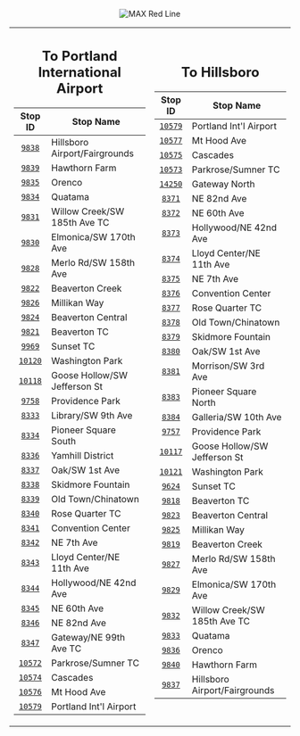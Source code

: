 <div align="center">

![MAX Red Line](https://placehold.co/820x100/C41F3E/fff?text=Route+90+%28MAX+Red+Line%29&font=montserrat)

<table>
<tr>
<td align="center" width=410>

## To Portland International Airport

| Stop ID                                                                                         | Stop Name                     |
| :---------------------------------------------------------------------------------------------: | ----------------------------- |
| [`9838`](https://www.google.com/maps/search/?api=1&query=45.5270414684259%2C-122.945808297437)  | Hillsboro Airport/Fairgrounds |
| [`9839`](https://www.google.com/maps/search/?api=1&query=45.5300119612249%2C-122.930380448947)  | Hawthorn Farm                 |
| [`9835`](https://www.google.com/maps/search/?api=1&query=45.5302571085505%2C-122.91546714289)   | Orenco                        |
| [`9834`](https://www.google.com/maps/search/?api=1&query=45.5230819209294%2C-122.888511243954)  | Quatama                       |
| [`9831`](https://www.google.com/maps/search/?api=1&query=45.5171174920948%2C-122.869873935386)  | Willow Creek/SW 185th Ave TC  |
| [`9830`](https://www.google.com/maps/search/?api=1&query=45.5097774129615%2C-122.851193099342)  | Elmonica/SW 170th Ave         |
| [`9828`](https://www.google.com/maps/search/?api=1&query=45.5050577818671%2C-122.841871858462)  | Merlo Rd/SW 158th Ave         |
| [`9822`](https://www.google.com/maps/search/?api=1&query=45.5002487633061%2C-122.832785421455)  | Beaverton Creek               |
| [`9826`](https://www.google.com/maps/search/?api=1&query=45.4951024629297%2C-122.821238158151)  | Millikan Way                  |
| [`9824`](https://www.google.com/maps/search/?api=1&query=45.4905011004336%2C-122.806766167497)  | Beaverton Central             |
| [`9821`](https://www.google.com/maps/search/?api=1&query=45.4916963655044%2C-122.801200432586)  | Beaverton TC                  |
| [`9969`](https://www.google.com/maps/search/?api=1&query=45.5100981340042%2C-122.780756760901)  | Sunset TC                     |
| [`10120`](https://www.google.com/maps/search/?api=1&query=45.5106531269153%2C-122.71633983488)  | Washington Park               |
| [`10118`](https://www.google.com/maps/search/?api=1&query=45.5179893728857%2C-122.693543601956) | Goose Hollow/SW Jefferson St  |
| [`9758`](https://www.google.com/maps/search/?api=1&query=45.5213214834868%2C-122.689886441539)  | Providence Park               |
| [`8333`](https://www.google.com/maps/search/?api=1&query=45.5191601075814%2C-122.681620407491)  | Library/SW 9th Ave            |
| [`8334`](https://www.google.com/maps/search/?api=1&query=45.5184955248011%2C-122.679145330676)  | Pioneer Square South          |
| [`8336`](https://www.google.com/maps/search/?api=1&query=45.5171526299949%2C-122.674171902776)  | Yamhill District              |
| [`8337`](https://www.google.com/maps/search/?api=1&query=45.5202804596563%2C-122.672146424037)  | Oak/SW 1st Ave                |
| [`8338`](https://www.google.com/maps/search/?api=1&query=45.5230954685995%2C-122.671256313655)  | Skidmore Fountain             |
| [`8339`](https://www.google.com/maps/search/?api=1&query=45.5251796242201%2C-122.671353185505)  | Old Town/Chinatown            |
| [`8340`](https://www.google.com/maps/search/?api=1&query=45.5300567999826%2C-122.66491664178)   | Rose Quarter TC               |
| [`8341`](https://www.google.com/maps/search/?api=1&query=45.5300519305776%2C-122.661907990664)  | Convention Center             |
| [`8342`](https://www.google.com/maps/search/?api=1&query=45.5300550506696%2C-122.657740001116)  | NE 7th Ave                    |
| [`8343`](https://www.google.com/maps/search/?api=1&query=45.5300671719759%2C-122.65363838177)   | Lloyd Center/NE 11th Ave      |
| [`8344`](https://www.google.com/maps/search/?api=1&query=45.532772097942%2C-122.620708267355)   | Hollywood/NE 42nd Ave         |
| [`8345`](https://www.google.com/maps/search/?api=1&query=45.5287635644905%2C-122.602703268868)  | NE 60th Ave                   |
| [`8346`](https://www.google.com/maps/search/?api=1&query=45.5332206411059%2C-122.577794357852)  | NE 82nd Ave                   |
| [`8347`](https://www.google.com/maps/search/?api=1&query=45.5302691055218%2C-122.563577524511)  | Gateway/NE 99th Ave TC        |
| [`10572`](https://www.google.com/maps/search/?api=1&query=45.5592007088953%2C-122.56537956819)  | Parkrose/Sumner TC            |
| [`10574`](https://www.google.com/maps/search/?api=1&query=45.5723903276343%2C-122.558289560695) | Cascades                      |
| [`10576`](https://www.google.com/maps/search/?api=1&query=45.5773587738933%2C-122.567151434765) | Mt Hood Ave                   |
| [`10579`](https://www.google.com/maps/search/?api=1&query=45.587584%2C-122.5931)                | Portland Int'l Airport        |

</td>
<td align="center" width=410>

## To Hillsboro

| Stop ID                                                                                            | Stop Name                     |
| :------------------------------------------------------------------------------------------------: | ----------------------------- |
| [`10579`](https://www.google.com/maps/search/?api=1&query=45.587584%2C-122.5931)                   | Portland Int'l Airport        |
| [`10577`](https://www.google.com/maps/search/?api=1&query=45.5768610212536%2C-122.567140829383)    | Mt Hood Ave                   |
| [`10575`](https://www.google.com/maps/search/?api=1&query=45.5720751580038%2C-122.557700297686)    | Cascades                      |
| [`10573`](https://www.google.com/maps/search/?api=1&query=45.5588291962123%2C-122.565860703069)    | Parkrose/Sumner TC            |
| [`14250`](https://www.google.com/maps/search/?api=1&query=45.53219379164804%2C-122.56374188813442) | Gateway North                 |
| [`8371`](https://www.google.com/maps/search/?api=1&query=45.5334782038965%2C-122.578437295634)     | NE 82nd Ave                   |
| [`8372`](https://www.google.com/maps/search/?api=1&query=45.5284911659404%2C-122.603341898276)     | NE 60th Ave                   |
| [`8373`](https://www.google.com/maps/search/?api=1&query=45.5329565531532%2C-122.621366792078)     | Hollywood/NE 42nd Ave         |
| [`8374`](https://www.google.com/maps/search/?api=1&query=45.5301463713758%2C-122.654334508265)     | Lloyd Center/NE 11th Ave      |
| [`8375`](https://www.google.com/maps/search/?api=1&query=45.53015%2C-122.658277)                   | NE 7th Ave                    |
| [`8376`](https://www.google.com/maps/search/?api=1&query=45.530137848543%2C-122.662539549115)      | Convention Center             |
| [`8377`](https://www.google.com/maps/search/?api=1&query=45.5302353512818%2C-122.66555734012)      | Rose Quarter TC               |
| [`8378`](https://www.google.com/maps/search/?api=1&query=45.5246953346089%2C-122.671466795694)     | Old Town/Chinatown            |
| [`8379`](https://www.google.com/maps/search/?api=1&query=45.5228727583101%2C-122.671390260638)     | Skidmore Fountain             |
| [`8380`](https://www.google.com/maps/search/?api=1&query=45.5198597205757%2C-122.672522992326)     | Oak/SW 1st Ave                |
| [`8381`](https://www.google.com/maps/search/?api=1&query=45.5181811277907%2C-122.675385866199)     | Morrison/SW 3rd Ave           |
| [`8383`](https://www.google.com/maps/search/?api=1&query=45.5192530913679%2C-122.679474777158)     | Pioneer Square North          |
| [`8384`](https://www.google.com/maps/search/?api=1&query=45.5199099188694%2C-122.681918753514)     | Galleria/SW 10th Ave          |
| [`9757`](https://www.google.com/maps/search/?api=1&query=45.521832999998%2C-122.68981599998)       | Providence Park               |
| [`10117`](https://www.google.com/maps/search/?api=1&query=45.5182356297709%2C-122.694089417009)    | Goose Hollow/SW Jefferson St  |
| [`10121`](https://www.google.com/maps/search/?api=1&query=45.510661324633%2C-122.717244395707)     | Washington Park               |
| [`9624`](https://www.google.com/maps/search/?api=1&query=45.5103834911766%2C-122.781299103305)     | Sunset TC                     |
| [`9818`](https://www.google.com/maps/search/?api=1&query=45.4913303686551%2C-122.801723195359)     | Beaverton TC                  |
| [`9823`](https://www.google.com/maps/search/?api=1&query=45.4904249498466%2C-122.807441381743)     | Beaverton Central             |
| [`9825`](https://www.google.com/maps/search/?api=1&query=45.4954211232751%2C-122.821805929724)     | Millikan Way                  |
| [`9819`](https://www.google.com/maps/search/?api=1&query=45.5005843177686%2C-122.833325448821)     | Beaverton Creek               |
| [`9827`](https://www.google.com/maps/search/?api=1&query=45.505398884013%2C-122.842423579432)      | Merlo Rd/SW 158th Ave         |
| [`9829`](https://www.google.com/maps/search/?api=1&query=45.5101335586911%2C-122.851732209868)     | Elmonica/SW 170th Ave         |
| [`9832`](https://www.google.com/maps/search/?api=1&query=45.517375259177%2C-122.870517927838)      | Willow Creek/SW 185th Ave TC  |
| [`9833`](https://www.google.com/maps/search/?api=1&query=45.5233194229215%2C-122.889131375697)     | Quatama                       |
| [`9836`](https://www.google.com/maps/search/?api=1&query=45.5302983625332%2C-122.916198426399)     | Orenco                        |
| [`9840`](https://www.google.com/maps/search/?api=1&query=45.5299206129352%2C-122.931119810485)     | Hawthorn Farm                 |
| [`9837`](https://www.google.com/maps/search/?api=1&query=45.5269236271043%2C-122.946499150393)     | Hillsboro Airport/Fairgrounds |

</td>
</tr>
</table>

</div>
